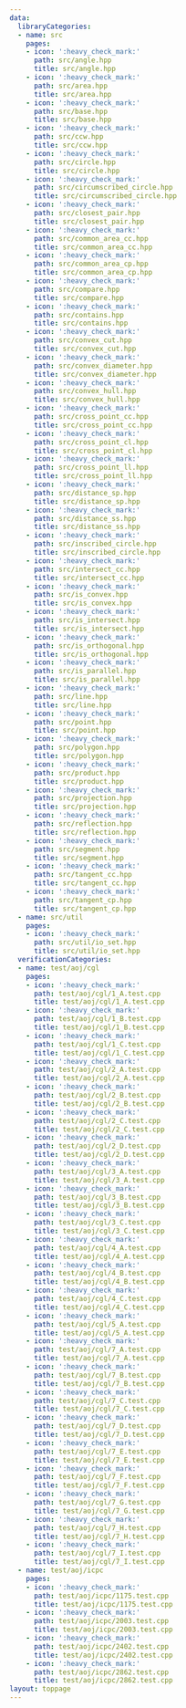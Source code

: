 ```yaml
---
data:
  libraryCategories:
  - name: src
    pages:
    - icon: ':heavy_check_mark:'
      path: src/angle.hpp
      title: src/angle.hpp
    - icon: ':heavy_check_mark:'
      path: src/area.hpp
      title: src/area.hpp
    - icon: ':heavy_check_mark:'
      path: src/base.hpp
      title: src/base.hpp
    - icon: ':heavy_check_mark:'
      path: src/ccw.hpp
      title: src/ccw.hpp
    - icon: ':heavy_check_mark:'
      path: src/circle.hpp
      title: src/circle.hpp
    - icon: ':heavy_check_mark:'
      path: src/circumscribed_circle.hpp
      title: src/circumscribed_circle.hpp
    - icon: ':heavy_check_mark:'
      path: src/closest_pair.hpp
      title: src/closest_pair.hpp
    - icon: ':heavy_check_mark:'
      path: src/common_area_cc.hpp
      title: src/common_area_cc.hpp
    - icon: ':heavy_check_mark:'
      path: src/common_area_cp.hpp
      title: src/common_area_cp.hpp
    - icon: ':heavy_check_mark:'
      path: src/compare.hpp
      title: src/compare.hpp
    - icon: ':heavy_check_mark:'
      path: src/contains.hpp
      title: src/contains.hpp
    - icon: ':heavy_check_mark:'
      path: src/convex_cut.hpp
      title: src/convex_cut.hpp
    - icon: ':heavy_check_mark:'
      path: src/convex_diameter.hpp
      title: src/convex_diameter.hpp
    - icon: ':heavy_check_mark:'
      path: src/convex_hull.hpp
      title: src/convex_hull.hpp
    - icon: ':heavy_check_mark:'
      path: src/cross_point_cc.hpp
      title: src/cross_point_cc.hpp
    - icon: ':heavy_check_mark:'
      path: src/cross_point_cl.hpp
      title: src/cross_point_cl.hpp
    - icon: ':heavy_check_mark:'
      path: src/cross_point_ll.hpp
      title: src/cross_point_ll.hpp
    - icon: ':heavy_check_mark:'
      path: src/distance_sp.hpp
      title: src/distance_sp.hpp
    - icon: ':heavy_check_mark:'
      path: src/distance_ss.hpp
      title: src/distance_ss.hpp
    - icon: ':heavy_check_mark:'
      path: src/inscribed_circle.hpp
      title: src/inscribed_circle.hpp
    - icon: ':heavy_check_mark:'
      path: src/intersect_cc.hpp
      title: src/intersect_cc.hpp
    - icon: ':heavy_check_mark:'
      path: src/is_convex.hpp
      title: src/is_convex.hpp
    - icon: ':heavy_check_mark:'
      path: src/is_intersect.hpp
      title: src/is_intersect.hpp
    - icon: ':heavy_check_mark:'
      path: src/is_orthogonal.hpp
      title: src/is_orthogonal.hpp
    - icon: ':heavy_check_mark:'
      path: src/is_parallel.hpp
      title: src/is_parallel.hpp
    - icon: ':heavy_check_mark:'
      path: src/line.hpp
      title: src/line.hpp
    - icon: ':heavy_check_mark:'
      path: src/point.hpp
      title: src/point.hpp
    - icon: ':heavy_check_mark:'
      path: src/polygon.hpp
      title: src/polygon.hpp
    - icon: ':heavy_check_mark:'
      path: src/product.hpp
      title: src/product.hpp
    - icon: ':heavy_check_mark:'
      path: src/projection.hpp
      title: src/projection.hpp
    - icon: ':heavy_check_mark:'
      path: src/reflection.hpp
      title: src/reflection.hpp
    - icon: ':heavy_check_mark:'
      path: src/segment.hpp
      title: src/segment.hpp
    - icon: ':heavy_check_mark:'
      path: src/tangent_cc.hpp
      title: src/tangent_cc.hpp
    - icon: ':heavy_check_mark:'
      path: src/tangent_cp.hpp
      title: src/tangent_cp.hpp
  - name: src/util
    pages:
    - icon: ':heavy_check_mark:'
      path: src/util/io_set.hpp
      title: src/util/io_set.hpp
  verificationCategories:
  - name: test/aoj/cgl
    pages:
    - icon: ':heavy_check_mark:'
      path: test/aoj/cgl/1_A.test.cpp
      title: test/aoj/cgl/1_A.test.cpp
    - icon: ':heavy_check_mark:'
      path: test/aoj/cgl/1_B.test.cpp
      title: test/aoj/cgl/1_B.test.cpp
    - icon: ':heavy_check_mark:'
      path: test/aoj/cgl/1_C.test.cpp
      title: test/aoj/cgl/1_C.test.cpp
    - icon: ':heavy_check_mark:'
      path: test/aoj/cgl/2_A.test.cpp
      title: test/aoj/cgl/2_A.test.cpp
    - icon: ':heavy_check_mark:'
      path: test/aoj/cgl/2_B.test.cpp
      title: test/aoj/cgl/2_B.test.cpp
    - icon: ':heavy_check_mark:'
      path: test/aoj/cgl/2_C.test.cpp
      title: test/aoj/cgl/2_C.test.cpp
    - icon: ':heavy_check_mark:'
      path: test/aoj/cgl/2_D.test.cpp
      title: test/aoj/cgl/2_D.test.cpp
    - icon: ':heavy_check_mark:'
      path: test/aoj/cgl/3_A.test.cpp
      title: test/aoj/cgl/3_A.test.cpp
    - icon: ':heavy_check_mark:'
      path: test/aoj/cgl/3_B.test.cpp
      title: test/aoj/cgl/3_B.test.cpp
    - icon: ':heavy_check_mark:'
      path: test/aoj/cgl/3_C.test.cpp
      title: test/aoj/cgl/3_C.test.cpp
    - icon: ':heavy_check_mark:'
      path: test/aoj/cgl/4_A.test.cpp
      title: test/aoj/cgl/4_A.test.cpp
    - icon: ':heavy_check_mark:'
      path: test/aoj/cgl/4_B.test.cpp
      title: test/aoj/cgl/4_B.test.cpp
    - icon: ':heavy_check_mark:'
      path: test/aoj/cgl/4_C.test.cpp
      title: test/aoj/cgl/4_C.test.cpp
    - icon: ':heavy_check_mark:'
      path: test/aoj/cgl/5_A.test.cpp
      title: test/aoj/cgl/5_A.test.cpp
    - icon: ':heavy_check_mark:'
      path: test/aoj/cgl/7_A.test.cpp
      title: test/aoj/cgl/7_A.test.cpp
    - icon: ':heavy_check_mark:'
      path: test/aoj/cgl/7_B.test.cpp
      title: test/aoj/cgl/7_B.test.cpp
    - icon: ':heavy_check_mark:'
      path: test/aoj/cgl/7_C.test.cpp
      title: test/aoj/cgl/7_C.test.cpp
    - icon: ':heavy_check_mark:'
      path: test/aoj/cgl/7_D.test.cpp
      title: test/aoj/cgl/7_D.test.cpp
    - icon: ':heavy_check_mark:'
      path: test/aoj/cgl/7_E.test.cpp
      title: test/aoj/cgl/7_E.test.cpp
    - icon: ':heavy_check_mark:'
      path: test/aoj/cgl/7_F.test.cpp
      title: test/aoj/cgl/7_F.test.cpp
    - icon: ':heavy_check_mark:'
      path: test/aoj/cgl/7_G.test.cpp
      title: test/aoj/cgl/7_G.test.cpp
    - icon: ':heavy_check_mark:'
      path: test/aoj/cgl/7_H.test.cpp
      title: test/aoj/cgl/7_H.test.cpp
    - icon: ':heavy_check_mark:'
      path: test/aoj/cgl/7_I.test.cpp
      title: test/aoj/cgl/7_I.test.cpp
  - name: test/aoj/icpc
    pages:
    - icon: ':heavy_check_mark:'
      path: test/aoj/icpc/1175.test.cpp
      title: test/aoj/icpc/1175.test.cpp
    - icon: ':heavy_check_mark:'
      path: test/aoj/icpc/2003.test.cpp
      title: test/aoj/icpc/2003.test.cpp
    - icon: ':heavy_check_mark:'
      path: test/aoj/icpc/2402.test.cpp
      title: test/aoj/icpc/2402.test.cpp
    - icon: ':heavy_check_mark:'
      path: test/aoj/icpc/2862.test.cpp
      title: test/aoj/icpc/2862.test.cpp
layout: toppage
---
```

